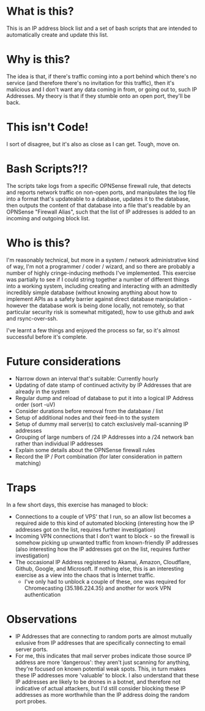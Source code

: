 # What is this?
This is an IP address block list and a set of bash scripts that are intended to automatically create and update this list.

# Why is this?
The idea is that, if there's traffic coming into a port behind which there's no service (and therefore there's no invitation for this traffic), then it's malicious and I don't want any data coming in from, or going out to, such IP Addresses. My theory is that if they stumble onto an open port, they'll be back.

# This isn't Code!
I sort of disagree, but it's also as close as I can get. Tough, move on.

# Bash Scripts?!?
The scripts take logs from a specific OPNSense firewall rule, that detects and reports network traffic on non-open ports, and manipulates the log file into a format that's updateable to a database, updates it to the database, then outputs the content of that database into a file that's readable by an OPNSense "Firewall Alias", such that the list of IP addresses is added to an incoming and outgoing block list.

# Who is this?
I'm reasonably technical, but more in a system / network administrative kind of way, I'm not a programmer / coder / wizard, and so there are probably a number of highly cringe-inducing methods I've implemented. This exercise was partially to see if I could string together a number of different things into a working system, including creating and interacting with an admittedly incredibly simple database (without knowing anything about how to implement APIs as a safety barrier against direct database manipulation - however the database work is being done locally, not remotely, so that particular security risk is somewhat mitigated), how to use github and awk and rsync-over-ssh.

I've learnt a few things and enjoyed the process so far, so it's almost successful before it's complete.

# Future considerations

- Narrow down an interval that's suitable: Currently hourly
- Updating of date stamp of continued activity by IP Addresses that are already in the system
- Regular dump and reload of database to put it into a logical IP Address order (sort -uV)
- Consider durations before removal from the database / list
- Setup of additional nodes and their feed-in to the system
- Setup of dummy mail server(s) to catch exclusively mail-scanning IP addresses
- Grouping of large numbers of /24 IP Addresses into a /24 network ban rather than individual IP addresses
- Explain some details about the OPNSense firewall rules
- Record the IP / Port combination (for later consideration in pattern matching)

# Traps
In a few short days, this exercise has managed to block:
- Connections to a couple of VPS' that I run, so an allow list becomes a required aide to this kind of automated blocking (interesting how the IP addresses got on the list, requires further investigation)
- Incoming VPN connections that I don't want to block - so the firewall is somehow picking up unwanted traffic from known-friendly IP addresses (also interesting how the IP addresses got on the list, requires further investigation)
- The occasional IP Address registered to Akamai, Amazon, Cloudflare, Github, Google, and Microsoft. If nothing else, this is an interesting exercise as a view into the chaos that is Internet traffic.
  - I've only had to unblock a couple of these, one was required for Chromecasting (35.186.224.35) and another for work VPN authentication

# Observations
- IP Addresses that are connecting to random ports are almost mutually exlusive from IP addresses that are specifically connecting to email server ports.
 - For me, this indicates that mail server probes indicate those source IP address are more 'dangerous': they aren't just scanning for anything, they're focused on known potential weak spots. This, in turn makes these IP addresses more 'valuable' to block. I also understand that these IP addresses are likely to be drones in a botnet, and therefore not indicative of actual attackers, but I'd still consider blocking these IP addresses as more worthwhile than the IP address doing the random port probes.
